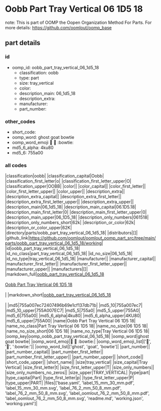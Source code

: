 # Oobb Part Tray Vertical 06 1D5 18  

note: This is part of OOMP the Oopen Organization Method For Parts. For more details: https://github.com/oomlout/oomp_base

##  part details





### id
* oomp_id: oobb_part_tray_vertical_06_1d5_18
  * classification: oobb
  * type: part
  * size: tray_vertical
  * color: 
  * description_main: 06_1d5_18
  * description_extra: 
  * manufacturer: 
  * part_number: 

### other_codes
* short_code: 
* oomp_word: ghost goat bowtie
* oomp_word_emoji :ghost: :goat: :bowtie:
* md5_6_alpha: 4ku80
* md5_6: 755a00

### all codes 
|classification|oobb|
|classification_capital|Oobb|
|classification_first_letter|o|
|classification_first_letter_upper|O|
|classification_upper|OOBB|
|color||
|color_capital||
|color_first_letter||
|color_first_letter_upper||
|color_upper||
|description_extra||
|description_extra_capital||
|description_extra_first_letter||
|description_extra_first_letter_upper||
|description_extra_upper||
|description_main|06_1d5_18|
|description_main_capital|06.1D5.18|
|description_main_first_letter|0|
|description_main_first_letter_upper|0|
|description_main_upper|06_1D5_18|
|description_only_numbers|061518|
|description_only_numbers_short|62k|
|description_or_color|62k|
|description_or_color_upper|62K|
|directory|parts/oobb_part_tray_vertical_06_1d5_18|
|distributors|[]|
|github_link|https://github.com/oomlout/oomlout_oomp_part_src/tree/main/parts/oobb_part_tray_vertical_06_1d5_18/working|
|id|oobb_part_tray_vertical_06_1d5_18|
|id_no_class|part_tray_vertical_06_1d5_18|
|id_no_size|06_1d5_18|
|id_no_type|tray_vertical_06_1d5_18|
|manufacturer||
|manufacturer_capital||
|manufacturer_first_letter||
|manufacturer_first_letter_upper||
|manufacturer_upper||
|manufacturers|[]|
|markdown_full|[oobb_part_tray_vertical_06_1d5_18](https://github.com/oomlout/oomlout_oomp_part_src/tree/main/parts/oobb_part_tray_vertical_06_1d5_18/working)<br>[](https://github.com/oomlout/oomlout_oomp_part_src/tree/main/parts/oobb_part_tray_vertical_06_1d5_18/working)<br>[Oobb Part Tray Vertical 06 1D5 18](https://github.com/oomlout/oomlout_oomp_part_src/tree/main/parts/oobb_part_tray_vertical_06_1d5_18/working)<br><br>|
|markdown_short|[oobb_part_tray_vertical_06_1d5_18](https://github.com/oomlout/oomlout_oomp_part_src/tree/main/parts/oobb_part_tray_vertical_06_1d5_18/working)<br><br>|
|md5|755a007ec72407496b69e1cf137db71b|
|md5_10|755a007ec7|
|md5_10_upper|755A007EC7|
|md5_5|755a0|
|md5_5_upper|755A0|
|md5_6|755a00|
|md5_6_alpha|4ku80|
|md5_6_alpha_upper|4KU80|
|md5_6_upper|755A00|
|name|Oobb Part Tray Vertical 06 1D5 18|
|name_no_class|Part Tray Vertical 06 1D5 18|
|name_no_size|06 1D5 18|
|name_no_size_short|06 1D5 18|
|name_no_type|Tray Vertical 06 1D5 18|
|oomp_key|oomp_oobb_part_tray_vertical_06_1d5_18|
|oomp_word|ghost goat bowtie|
|oomp_word_emoji|:ghost: :goat: :bowtie:|
|oomp_word_emoji_list|[':ghost:', ':goat:', ':bowtie:']|
|oomp_word_list|['ghost', 'goat', 'bowtie']|
|part_number||
|part_number_capital||
|part_number_first_letter||
|part_number_first_letter_upper||
|part_number_upper||
|short_code||
|short_code_upper||
|short_name||
|size|tray_vertical|
|size_capital|Tray Vertical|
|size_first_letter|t|
|size_first_letter_upper|T|
|size_only_numbers||
|size_only_numbers_no_zeros||
|size_upper|TRAY_VERTICAL|
|type|part|
|type_capital|Part|
|type_first_letter|p|
|type_first_letter_upper|P|
|type_upper|PART|
|files|['base.yaml', 'label_15_mm_30_mm.pdf', 'label_15_mm_30_mm.svg', 'label_76_2_mm_50_8_mm.pdf', 'label_76_2_mm_50_8_mm.svg', 'label_oomlout_76_2_mm_50_8_mm.pdf', 'label_oomlout_76_2_mm_50_8_mm.svg', 'readme.md', 'working.json', 'working.yaml']|
